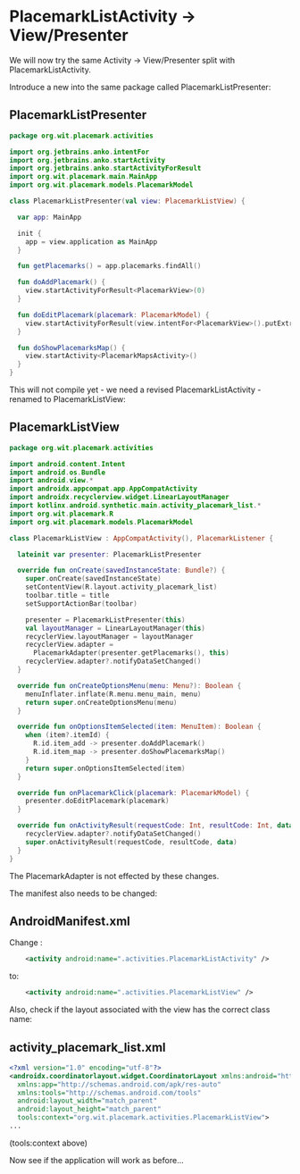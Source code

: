 # PlacemarkListActivity -> View/Presenter

We will now try the same Activity -> View/Presenter split with PlacemarkListActivity.

Introduce a new into the same package called PlacemarkListPresenter:

## PlacemarkListPresenter

```kotlin
package org.wit.placemark.activities

import org.jetbrains.anko.intentFor
import org.jetbrains.anko.startActivity
import org.jetbrains.anko.startActivityForResult
import org.wit.placemark.main.MainApp
import org.wit.placemark.models.PlacemarkModel

class PlacemarkListPresenter(val view: PlacemarkListView) {

  var app: MainApp

  init {
    app = view.application as MainApp
  }

  fun getPlacemarks() = app.placemarks.findAll()

  fun doAddPlacemark() {
    view.startActivityForResult<PlacemarkView>(0)
  }

  fun doEditPlacemark(placemark: PlacemarkModel) {
    view.startActivityForResult(view.intentFor<PlacemarkView>().putExtra("placemark_edit", placemark), 0)
  }

  fun doShowPlacemarksMap() {
    view.startActivity<PlacemarkMapsActivity>()
  }
}
```

This will not compile yet - we need a revised PlacemarkListActivity - renamed to PlacemarkListView:

## PlacemarkListView

```kotlin
package org.wit.placemark.activities

import android.content.Intent
import android.os.Bundle
import android.view.*
import androidx.appcompat.app.AppCompatActivity
import androidx.recyclerview.widget.LinearLayoutManager
import kotlinx.android.synthetic.main.activity_placemark_list.*
import org.wit.placemark.R
import org.wit.placemark.models.PlacemarkModel

class PlacemarkListView : AppCompatActivity(), PlacemarkListener {

  lateinit var presenter: PlacemarkListPresenter

  override fun onCreate(savedInstanceState: Bundle?) {
    super.onCreate(savedInstanceState)
    setContentView(R.layout.activity_placemark_list)
    toolbar.title = title
    setSupportActionBar(toolbar)

    presenter = PlacemarkListPresenter(this)
    val layoutManager = LinearLayoutManager(this)
    recyclerView.layoutManager = layoutManager
    recyclerView.adapter =
      PlacemarkAdapter(presenter.getPlacemarks(), this)
    recyclerView.adapter?.notifyDataSetChanged()
  }

  override fun onCreateOptionsMenu(menu: Menu?): Boolean {
    menuInflater.inflate(R.menu.menu_main, menu)
    return super.onCreateOptionsMenu(menu)
  }

  override fun onOptionsItemSelected(item: MenuItem): Boolean {
    when (item?.itemId) {
      R.id.item_add -> presenter.doAddPlacemark()
      R.id.item_map -> presenter.doShowPlacemarksMap()
    }
    return super.onOptionsItemSelected(item)
  }

  override fun onPlacemarkClick(placemark: PlacemarkModel) {
    presenter.doEditPlacemark(placemark)
  }

  override fun onActivityResult(requestCode: Int, resultCode: Int, data: Intent?) {
    recyclerView.adapter?.notifyDataSetChanged()
    super.onActivityResult(requestCode, resultCode, data)
  }
}
```

The PlacemarkAdapter is not effected by these changes.

The manifest also needs to be changed:

## AndroidManifest.xml

Change :

```xml
    <activity android:name=".activities.PlacemarkListActivity" />
```

to:

```xml
    <activity android:name=".activities.PlacemarkListView" />
```

Also, check if the layout associated with the view has the correct class name:

## activity_placemark_list.xml

```xml
<?xml version="1.0" encoding="utf-8"?>
<androidx.coordinatorlayout.widget.CoordinatorLayout xmlns:android="http://schemas.android.com/apk/res/android"
  xmlns:app="http://schemas.android.com/apk/res-auto"
  xmlns:tools="http://schemas.android.com/tools"
  android:layout_width="match_parent"
  android:layout_height="match_parent"
  tools:context="org.wit.placemark.activities.PlacemarkListView">
...
```

(tools:context above)

Now see if the application will work as before...
